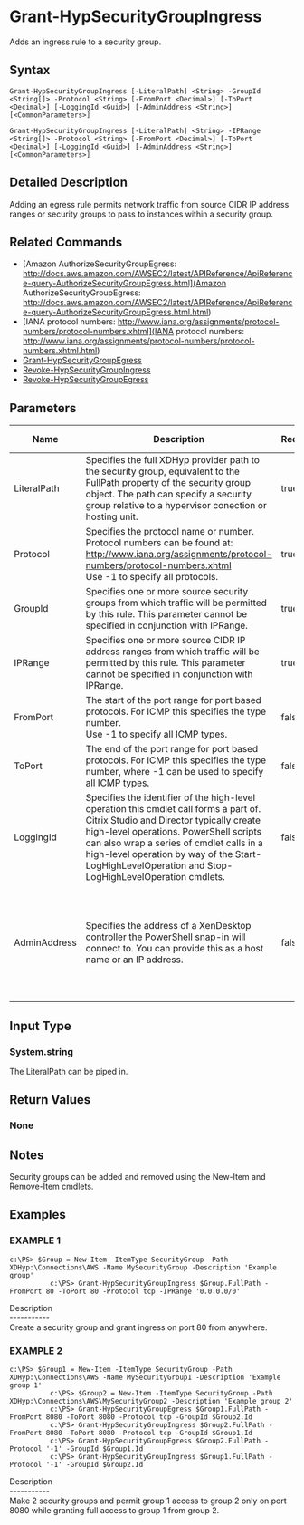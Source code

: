 ﻿# Grant-HypSecurityGroupIngress

   Adds an ingress rule to a security group.

## Syntax
```
Grant-HypSecurityGroupIngress [-LiteralPath] <String> -GroupId <String[]> -Protocol <String> [-FromPort <Decimal>] [-ToPort <Decimal>] [-LoggingId <Guid>] [-AdminAddress <String>] [<CommonParameters>]

Grant-HypSecurityGroupIngress [-LiteralPath] <String> -IPRange <String[]> -Protocol <String> [-FromPort <Decimal>] [-ToPort <Decimal>] [-LoggingId <Guid>] [-AdminAddress <String>] [<CommonParameters>]
```

## Detailed Description
   Adding an egress rule permits network traffic from source CIDR IP address ranges or security groups to pass to instances within a security group.

## Related Commands
  * [Amazon AuthorizeSecurityGroupEgress: http://docs.aws.amazon.com/AWSEC2/latest/APIReference/ApiReference-query-AuthorizeSecurityGroupEgress.html](Amazon AuthorizeSecurityGroupEgress: http://docs.aws.amazon.com/AWSEC2/latest/APIReference/ApiReference-query-AuthorizeSecurityGroupEgress.html.html)
  * [IANA protocol numbers: http://www.iana.org/assignments/protocol-numbers/protocol-numbers.xhtml](IANA protocol numbers: http://www.iana.org/assignments/protocol-numbers/protocol-numbers.xhtml.html)
  * [Grant-HypSecurityGroupEgress](Grant-HypSecurityGroupEgress.html)
  * [Revoke-HypSecurityGroupIngress](Revoke-HypSecurityGroupIngress.html)
  * [Revoke-HypSecurityGroupEgress](Revoke-HypSecurityGroupEgress.html)
## Parameters

| Name   | Description | Required? | Pipeline Input | Default Value |
| --- | --- | --- | --- | --- |
| LiteralPath | Specifies the full XDHyp provider path to the security group, equivalent to the FullPath property of the security group object. The path can specify a security group relative to a hypervisor conection or hosting unit. | true | true (ByValue) |  |
| Protocol | Specifies the protocol name or number. Protocol numbers can be found at: http://www.iana.org/assignments/protocol-numbers/protocol-numbers.xhtml<br>Use -1 to specify all protocols. | true | false |  |
| GroupId | Specifies one or more source security groups from which traffic will be permitted by this rule. This parameter cannot be specified in conjunction with IPRange. | true | false |  |
| IPRange | Specifies one or more source CIDR IP address ranges from which traffic will be permitted by this rule. This parameter cannot be specified in conjunction with IPRange. | true | false |  |
| FromPort | The start of the port range for port based protocols. For ICMP this specifies the type number.<br>Use -1 to specify all ICMP types. | false | false | 0 |
| ToPort | The end of the port range for port based protocols. For ICMP this specifies the type number, where -1 can be used to specify all ICMP types. | false | false | 0 |
| LoggingId | Specifies the identifier of the high-level operation this cmdlet call forms a part of. Citrix Studio and Director typically create high-level operations. PowerShell scripts can also wrap a series of cmdlet calls in a high-level operation by way of the Start-LogHighLevelOperation and Stop-LogHighLevelOperation cmdlets. | false | false |  |
| AdminAddress | Specifies the address of a XenDesktop controller the PowerShell snap-in will connect to. You can provide this as a host name or an IP address. | false | false | Localhost. Once a value is provided by any cmdlet, this value becomes the default. |

## Input Type
### System.string
   The LiteralPath can be piped in.
## Return Values
### None
   ## Notes
   Security groups can be added and removed using the New-Item and Remove-Item cmdlets.
## Examples

### EXAMPLE 1
```
c:\PS> $Group = New-Item -ItemType SecurityGroup -Path XDHyp:\Connections\AWS -Name MySecurityGroup -Description 'Example group'
          c:\PS> Grant-HypSecurityGroupIngress $Group.FullPath -FromPort 80 -ToPort 80 -Protocol tcp -IPRange '0.0.0.0/0'
```
   Description<br>-----------<br>Create a security group and grant ingress on port 80 from anywhere.
### EXAMPLE 2
```
c:\PS> $Group1 = New-Item -ItemType SecurityGroup -Path XDHyp:\Connections\AWS -Name MySecurityGroup1 -Description 'Example group 1'
          c:\PS> $Group2 = New-Item -ItemType SecurityGroup -Path XDHyp:\Connections\AWS\MySecurityGroup2 -Description 'Example group 2'
          c:\PS> Grant-HypSecurityGroupEgress $Group1.FullPath -FromPort 8080 -ToPort 8080 -Protocol tcp -GroupId $Group2.Id
          c:\PS> Grant-HypSecurityGroupIngress $Group2.FullPath -FromPort 8080 -ToPort 8080 -Protocol tcp -GroupId $Group1.Id
          c:\PS> Grant-HypSecurityGroupEgress $Group2.FullPath -Protocol '-1' -GroupId $Group1.Id
          c:\PS> Grant-HypSecurityGroupIngress $Group1.FullPath -Protocol '-1' -GroupId $Group2.Id
```
   Description<br>-----------<br>Make 2 security groups and permit group 1 access to group 2 only on port 8080 while granting full access to group 1 from group 2.
